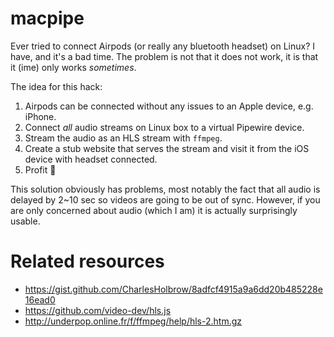 # macpipe
Ever tried to connect Airpods (or really any bluetooth headset) on Linux? I have, and it's a bad time. The problem is not that it does not work, it is that it (ime) only works _sometimes_.

The idea for this hack:
1. Airpods can be connected without any issues to an Apple device, e.g. iPhone.
2. Connect _all_ audio streams on Linux box to a virtual Pipewire device.
3. Stream the audio as an HLS stream with `ffmpeg`.
4. Create a stub website that serves the stream and visit it from the iOS device with headset connected.
5. Profit 🤪

This solution obviously has problems, most notably the fact that all audio is delayed by 2~10 sec so videos are going to be out of sync.
However, if you are only concerned about audio (which I am) it is actually surprisingly usable.

# Related resources
* https://gist.github.com/CharlesHolbrow/8adfcf4915a9a6dd20b485228e16ead0
* https://github.com/video-dev/hls.js
* http://underpop.online.fr/f/ffmpeg/help/hls-2.htm.gz
